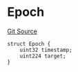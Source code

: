 # Epoch
[Git Source](https://github.com/bob-collective/bob/blob/d9da9844231f0238dc8154200871bc3b4af31769/src/relay/LightRelay.sol)


```solidity
struct Epoch {
    uint32 timestamp;
    uint224 target;
}
```

